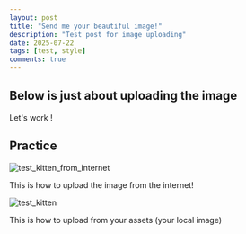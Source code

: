 ```yaml
---
layout: post
title: "Send me your beautiful image!"
description: "Test post for image uploading"
date: 2025-07-22
tags: [test, style]
comments: true
---
```


Below is just about uploading the image
---
Let's work !


## Practice

![test_kitten_from_internet](https://encrypted-tbn0.gstatic.com/images?q=tbn:ANd9GcSFRAXN-f3d-9uGgEZNWKdTI_VlOcaNOoEL3g&s)


This is how to upload the image from the internet!

![test_kitten](https://junhee-lee233.github.io/paper-jekyll-theme/assets/images/test_kitten.jpeg)

This is how to upload from your assets (your local image)

